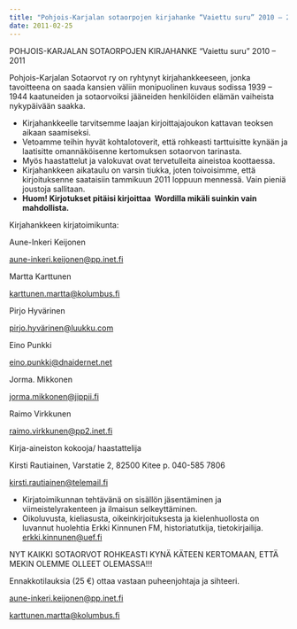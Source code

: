 ```yaml
---
title: "Pohjois-Karjalan sotaorpojen kirjahanke “Vaiettu suru” 2010 – 2011"
date: 2011-02-25
---
```


POHJOIS-KARJALAN SOTAORPOJEN KIRJAHANKE “Vaiettu suru” 2010 – 2011

Pohjois-Karjalan Sotaorvot ry on ryhtynyt kirjahankkeeseen, jonka tavoitteena on saada kansien väliin monipuolinen kuvaus sodissa 1939 – 1944 kaatuneiden ja sotaorvoiksi jääneiden henkilöiden elämän vaiheista nykypäivään saakka.

- Kirjahankkeelle tarvitsemme laajan kirjoittajajoukon kattavan teoksen aikaan saamiseksi.
- Vetoamme teihin hyvät kohtalotoverit, että rohkeasti tarttuisitte kynään ja laatisitte omannäköisenne kertomuksen sotaorvon tarinasta.
- Myös haastattelut ja valokuvat ovat tervetulleita aineistoa koottaessa.
- Kirjahankkeen aikataulu on varsin tiukka, joten toivoisimme, että kirjoituksenne saataisiin tammikuun 2011 loppuun mennessä. Vain pieniä joustoja sallitaan.
- **Huom! Kirjotukset pitäisi kirjoittaa  Wordilla mikäli suinkin vain mahdollista.**

Kirjahankkeen kirjatoimikunta:

Aune-Inkeri Keijonen

aune-inkeri.keijonen@pp.inet.fi

Martta Karttunen

karttunen.martta@kolumbus.fi

Pirjo Hyvärinen

pirjo.hyvärinen@luukku.com

Eino Punkki

eino.punkki@dnaidernet.net

Jorma. Mikkonen

jorma.mikkonen@jippii.fi

Raimo Virkkunen

raimo.virkkunen@pp2.inet.fi

Kirja-aineiston kokooja/ haastattelija

Kirsti Rautiainen, Varstatie 2, 82500 Kitee p. 040-585 7806

kirsti.rautiainen@telemail.fi

- Kirjatoimikunnan tehtävänä on sisällön jäsentäminen ja viimeistelyrakenteen ja ilmaisun selkeyttäminen.
- Oikoluvusta, kieliasusta, oikeinkirjoituksesta ja kielenhuollosta on luvannut huolehtia Erkki Kinnunen FM, historiatutkija, tietokirjailija. erkki.kinnunen@uef.fi

NYT KAIKKI SOTAORVOT ROHKEASTI KYNÄ KÄTEEN KERTOMAAN, ETTÄ MEKIN OLEMME OLLEET OLEMASSA!!!

Ennakkotilauksia (25 €) ottaa vastaan puheenjohtaja ja sihteeri.

aune-inkeri.keijonen@pp.inet.fi

karttunen.martta@kolumbus.fi
